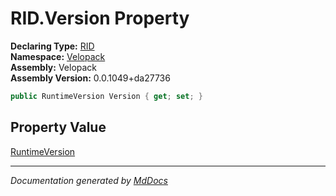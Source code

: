 ﻿<!--  
  <auto-generated>   
    The contents of this file were generated by a tool.  
    Changes to this file may be list if the file is regenerated  
  </auto-generated>   
-->

# RID.Version Property

**Declaring Type:** [RID](../index.md)  
**Namespace:** [Velopack](../../index.md)  
**Assembly:** Velopack  
**Assembly Version:** 0.0.1049+da27736

```csharp
public RuntimeVersion Version { get; set; }
```

## Property Value

[RuntimeVersion](../../RuntimeVersion/index.md)

___

*Documentation generated by [MdDocs](https://github.com/ap0llo/mddocs)*
